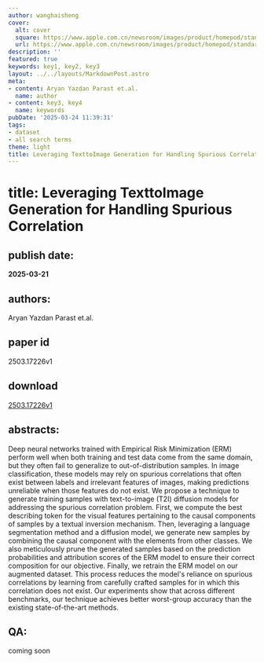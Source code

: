 ```yaml
---
author: wanghaisheng
cover:
  alt: cover
  square: https://www.apple.com.cn/newsroom/images/product/homepod/standard/Apple-HomePod-hero-230118_big.jpg.large_2x.jpg
  url: https://www.apple.com.cn/newsroom/images/product/homepod/standard/Apple-HomePod-hero-230118_big.jpg.large_2x.jpg
description: ''
featured: true
keywords: key1, key2, key3
layout: ../../layouts/MarkdownPost.astro
meta:
- content: Aryan Yazdan Parast et.al.
  name: author
- content: key3, key4
  name: keywords
pubDate: '2025-03-24 11:39:31'
tags:
- dataset
- all search terms
theme: light
title: Leveraging TexttoImage Generation for Handling Spurious Correlation
---
```


# title: Leveraging TexttoImage Generation for Handling Spurious Correlation 
## publish date: 
**2025-03-21** 
## authors: 
  Aryan Yazdan Parast et.al. 
## paper id
2503.17226v1
## download
[2503.17226v1](http://arxiv.org/abs/2503.17226v1)
## abstracts:
Deep neural networks trained with Empirical Risk Minimization (ERM) perform well when both training and test data come from the same domain, but they often fail to generalize to out-of-distribution samples. In image classification, these models may rely on spurious correlations that often exist between labels and irrelevant features of images, making predictions unreliable when those features do not exist. We propose a technique to generate training samples with text-to-image (T2I) diffusion models for addressing the spurious correlation problem. First, we compute the best describing token for the visual features pertaining to the causal components of samples by a textual inversion mechanism. Then, leveraging a language segmentation method and a diffusion model, we generate new samples by combining the causal component with the elements from other classes. We also meticulously prune the generated samples based on the prediction probabilities and attribution scores of the ERM model to ensure their correct composition for our objective. Finally, we retrain the ERM model on our augmented dataset. This process reduces the model's reliance on spurious correlations by learning from carefully crafted samples for in which this correlation does not exist. Our experiments show that across different benchmarks, our technique achieves better worst-group accuracy than the existing state-of-the-art methods.
## QA:
coming soon
